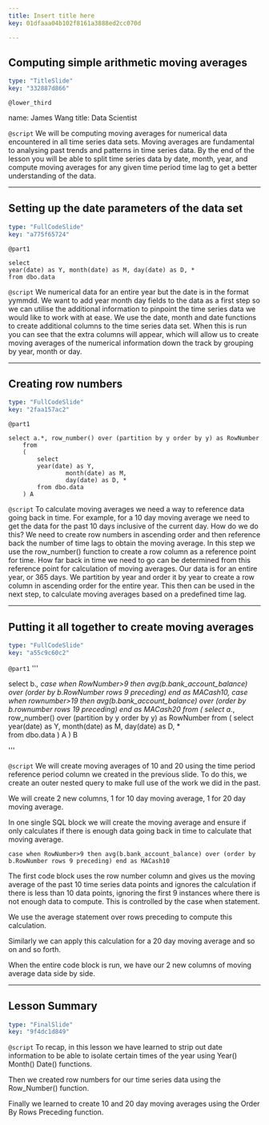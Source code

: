 ```yaml
---
title: Insert title here
key: 01dfaaa04b102f8161a3888ed2cc070d

---
```

## Computing simple arithmetic moving averages

```yaml
type: "TitleSlide"
key: "332887d866"
```

`@lower_third`

name: James Wang
title: Data Scientist


`@script`
We will be computing moving averages for numerical data encountered in all time series data sets. Moving averages are fundamental to analysing past trends and patterns in time series data. By the end of the lesson you will be able to split time series data by date, month, year, and compute moving averages for any given time period time lag to get a better understanding of the data.


---
## Setting up the date parameters of the data set

```yaml
type: "FullCodeSlide"
key: "a775f65724"
```

`@part1`
```
select 
year(date) as Y, month(date) as M, day(date) as D, *  
from dbo.data

```


`@script`
We numerical data for an entire year but the date is in the format yymmdd. We want to add year month day fields to the data as a first step so we can utilise the additional information to pinpoint the time series data we would like to work with at ease. We use the date, month and date functions to create additional columns to the time series data set. When this is run you can see that the extra columns will appear, which will allow us to create moving averages of the numerical information down the track by grouping by year, month or day.


---
## Creating row numbers

```yaml
type: "FullCodeSlide"
key: "2faa157ac2"
```

`@part1`
```
select a.*, row_number() over (partition by y order by y) as RowNumber
	from
	(
		select 
		year(date) as Y, 
                month(date) as M, 
                day(date) as D, *  
		from dbo.data
	) A
```


`@script`
To calculate moving averages we need a way to reference data going back in time. For example, for a 10 day moving average we need to get the data for the past 10 days inclusive of the current day. How do we do this? We need to create row numbers in ascending order and then reference back the number of time lags to obtain the moving average. In this step we use the row_number() function to create a row column as a reference point for time. How far back in time we need to go can be determined from this reference point for calculation of moving averages. 
Our data is for an entire year, or 365 days. We partition by year and order it by year to create a row column in ascending order for the entire year. This then can be used in the next step, to calculate moving averages based on a predefined time lag.


---
## Putting it all together to create moving averages

```yaml
type: "FullCodeSlide"
key: "a55c9c60c2"
```

`@part1`
'''

select b.*, case when RowNumber>9 then avg(b.bank_account_balance) over (order by b.RowNumber rows 9 preceding) end as MACash10, 
case when rownumber>19 then avg(b.bank_account_balance) over (order by b.rownumber rows 19 preceding) end as MACash20
from
(
	select a.*, row_number() over (partition by y order by y) as RowNumber
	from
	(
		select 
		year(date) as Y, month(date) as M, day(date) as D, *  
		from dbo.data
	) A
) B


'''


`@script`
We will create moving averages of 10 and 20 using the time period reference period column we created in the previous slide. To do this, we create an outer nested query to make full use of the work we did in the past. 

We will create 2 new columns, 1 for 10 day moving average, 1 for 20 day moving average. 

In one single SQL block we will create the moving average and ensure if only calculates if there is enough data going back in time to calculate that moving average. 

```
case when RowNumber>9 then avg(b.bank_account_balance) over (order by b.RowNumber rows 9 preceding) end as MACash10 
```

The first code block uses the row number column and gives us the moving average of the past 10 time series data points and ignores the calculation if there is less than 10 data points, ignoring the first 9 instances where there is not enough data to compute. This is controlled by the case when statement. 

We use the average statement over rows preceding to compute this calculation. 

Similarly we can apply this calculation for a 20 day moving average and so on and so forth.

When the entire code block is run, we have our 2 new columns of moving average data side by side.


---
## Lesson Summary

```yaml
type: "FinalSlide"
key: "9f4dc1d849"
```

`@script`
To recap, in this lesson we have learned to strip out date information to be able to isolate certain times of the year using Year() Month() Date() functions.

Then we created row numbers for our time series data using the Row_Number() function. 

Finally we learned to create 10 and 20 day moving averages using the Order By Rows Preceding function.

